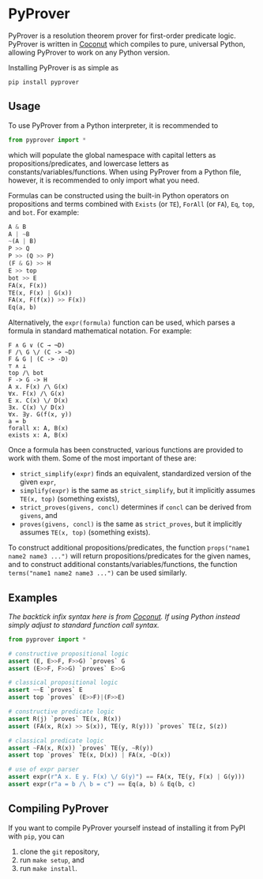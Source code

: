# PyProver

PyProver is a resolution theorem prover for first-order predicate logic. PyProver is written in [Coconut](http://coconut-lang.org/) which compiles to pure, universal Python, allowing PyProver to work on any Python version.

Installing PyProver is as simple as
```
pip install pyprover
```

## Usage

To use PyProver from a Python interpreter, it is recommended to
```python
from pyprover import *
```
which will populate the global namespace with capital letters as propositions/predicates, and lowercase letters as constants/variables/functions. When using PyProver from a Python file, however, it is recommended to only import what you need.

Formulas can be constructed using the built-in Python operators on propositions and terms combined with `Exists` (or `TE`), `ForAll` (or `FA`), `Eq`, `top`, and `bot`. For example:
```python
A & B
A | ~B
~(A | B)
P >> Q
P >> (Q >> P)
(F & G) >> H
E >> top
bot >> E
FA(x, F(x))
TE(x, F(x) | G(x))
FA(x, F(f(x)) >> F(x))
Eq(a, b)
```

Alternatively, the `expr(formula)` function can be used, which parses a formula in standard mathematical notation. For example:
```
F ∧ G ∨ (C → ¬D)
F /\ G \/ (C -> ~D)
F & G | (C -> -D)
⊤ ∧ ⊥
top /\ bot
F -> G -> H
A x. F(x) /\ G(x)
∀x. F(x) /\ G(x)
E x. C(x) \/ D(x)
∃x. C(x) \/ D(x)
∀x. ∃y. G(f(x, y))
a = b
forall x: A, B(x)
exists x: A, B(x)
```

Once a formula has been constructed, various functions are provided to work with them. Some of the most important of these are:

- `strict_simplify(expr)` finds an equivalent, standardized version of the given `expr`,
- `simplify(expr)` is the same as `strict_simplify`, but it implicitly assumes `TE(x, top)` (something exists),
- `strict_proves(givens, concl)` determines if `concl` can be derived from `givens`, and
- `proves(givens, concl)` is the same as `strict_proves`, but it implicitly assumes `TE(x, top)` (something exists).

To construct additional propositions/predicates, the function `props("name1 name2 name3 ...")` will return propositions/predicates for the given names, and to construct additional constants/variables/functions, the function `terms("name1 name2 name3 ...")` can be used similarly.

## Examples

_The backtick infix syntax here is from [Coconut](http://coconut-lang.org/). If using Python instead simply adjust to standard function call syntax._

```python
from pyprover import *

# constructive propositional logic
assert (E, E>>F, F>>G) `proves` G
assert (E>>F, F>>G) `proves` E>>G

# classical propositional logic
assert ~~E `proves` E
assert top `proves` (E>>F)|(F>>E)

# constructive predicate logic
assert R(j) `proves` TE(x, R(x))
assert (FA(x, R(x) >> S(x)), TE(y, R(y))) `proves` TE(z, S(z))

# classical predicate logic
assert ~FA(x, R(x)) `proves` TE(y, ~R(y))
assert top `proves` TE(x, D(x)) | FA(x, ~D(x))

# use of expr parser
assert expr(r"A x. E y. F(x) \/ G(y)") == FA(x, TE(y, F(x) | G(y)))
assert expr(r"a = b /\ b = c") == Eq(a, b) & Eq(b, c)
```

## Compiling PyProver

If you want to compile PyProver yourself instead of installing it from PyPI with `pip`, you can

1. clone the `git` repository,
2. run `make setup`, and
3. run `make install`.
